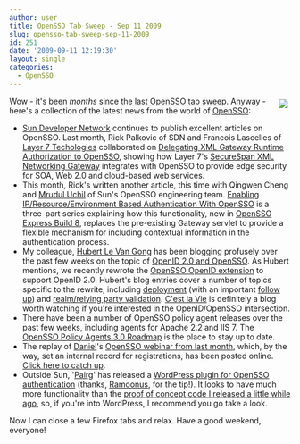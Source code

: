 ```yaml
---
author: user
title: OpenSSO Tab Sweep - Sep 11 2009
slug: opensso-tab-sweep-sep-11-2009
id: 251
date: '2009-09-11 12:19:30'
layout: single
categories:
  - OpenSSO
---
```


<span style="margin: 5px; float: right;">[![](https://opensso.dev.java.net/images/logo.gif)](http://opensso.org/)</span>

Wow - it's been _months_ since [the last OpenSSO tab sweep](http://blog.superpat.com/2009/09/11/opensso-tab-sweep-sep-11-2009/). Anyway - here's a collection of the latest news from the world of [OpenSSO](http://opensso.org/):

*   [Sun Developer Network](http://developers.sun.com/) continues to publish excellent articles on OpenSSO. Last month, Rick Palkovic of SDN and Francois Lascelles of [Layer 7 Techologies](http://www.layer7tech.com/) collaborated on [Delegating XML Gateway Runtime Authorization to OpenSSO](http://developers.sun.com/identity/reference/techart/xmlgatewayopensso.html), showing how Layer 7's [SecureSpan XML Networking Gateway](http://www.layer7tech.com/main/products/xml-networking-gateway.html) integrates with OpenSSO to provide edge security for SOA, Web 2.0 and cloud-based web services.
*   This month, Rick's written another article, this time with Qingwen Cheng and [Mrudul Uchil](http://blogs.sun.com/mrudul/) of Sun's OpenSSO engineering team. [Enabling IP/Resource/Environment Based Authentication With OpenSSO](http://developers.sun.com/identity/reference/techart/ipresenvauthopensso.html) is a three-part series explaining how this functionality, new in [OpenSSO Express Build 8](http://blog.superpat.com/2009/09/04/opensso-express-build-8-released/), replaces the pre-existing Gateway servlet to provide a flexible mechanism for including contextual information in the authentication process.
*   My colleague, [Hubert Le Van Gong](http://bug4free.wordpress.com/) has been blogging profusely over the past few weeks on the topic of [OpenID 2.0 and OpenSSO](http://bug4free.wordpress.com/tag/openid/). As Hubert mentions, we recently rewrote the [OpenSSO OpenID extension](https://opensso.dev.java.net/public/extensions/openid/) to support OpenID 2.0\. Hubert's blog entries cover a number of topics specific to the rewrite, including [deployment](http://bug4free.wordpress.com/2009/08/24/openid2-o-opensso/) (with an important [follow up](http://bug4free.wordpress.com/2009/09/01/follow-up-deploying-the-openid2-0-extension-for-opensso/)) and [realm/relying party validation](http://bug4free.wordpress.com/2009/09/07/realm-and-rp-validation/). [C'est la Vie](http://bug4free.wordpress.com/) is definitely a blog worth watching if you're interested in the OpenID/OpenSSO intersection.
*   There have been a number of OpenSSO policy agent releases over the past few weeks, including agents for Apache 2.2 and IIS 7\. The [OpenSSO Policy Agents 3.0 Roadmap](http://wikis.sun.com/display/OpenSSO/OpenSSO+Policy+Agents+3.0+Roadmap) is the place to stay up to date.
*   The replay of [Daniel](http://blogs.sun.com/raskin/)'s [OpenSSO webinar from last month](http://blog.superpat.com/2009/08/18/free-webinar-opensso-express-for-improved-sso/), which, by the way, set an internal record for registrations, has been posted online. [Click here to catch up](https://slx.sun.com/node/1179275271/).
*   Outside Sun, '[Pairg](http://pairg.hu/)' has released a [WordPress plugin for OpenSSO authentication](http://wordpress.org/extend/plugins/opensso-plugin/) (thanks, [Ramoonus](http://www.ramoonus.nl/), for the tip!). It looks to have much more functionality than the [proof of concept code I released a little while ago](http://blog.superpat.com/2009/07/27/opensso-single-sign-on-plugin-for-wordpress/), so, if you're into WordPress, I recommend you go take a look.

Now I can close a few Firefox tabs and relax. Have a good weekend, everyone!